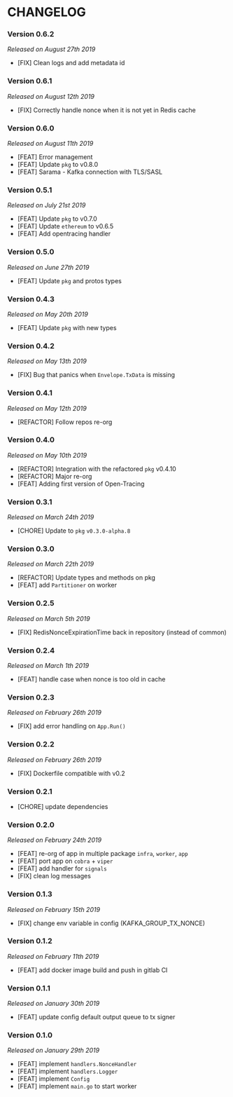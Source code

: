 # CHANGELOG

### Version 0.6.2

*Released on August 27th 2019*

- [FIX] Clean logs and add metadata id

### Version 0.6.1

*Released on August 12th 2019*

- [FIX] Correctly handle nonce when it is not yet in Redis cache

### Version 0.6.0

*Released on August 11th 2019*

- [FEAT] Error management
- [FEAT] Update `pkg` to v0.8.0
- [FEAT] Sarama - Kafka connection with TLS/SASL 

### Version 0.5.1

*Released on July 21st 2019*

- [FEAT] Update `pkg` to v0.7.0
- [FEAT] Update `ethereum` to v0.6.5
- [FEAT] Add opentracing handler

### Version 0.5.0

*Released on June 27th 2019*

- [FEAT] Update `pkg` and protos types

### Version 0.4.3

*Released on May 20th 2019*

- [FEAT] Update `pkg` with new types

### Version 0.4.2

*Released on May 13th 2019*

- [FIX] Bug that panics when `Envelope.TxData` is missing

### Version 0.4.1

*Released on May 12th 2019*

- [REFACTOR] Follow repos re-org

### Version 0.4.0

*Released on May 10th 2019*

- [REFACTOR] Integration with the refactored `pkg` v0.4.10
- [REFACTOR] Major re-org
- [FEAT] Adding first version of Open-Tracing

### Version 0.3.1

*Released on March 24th 2019*

- [CHORE] Update to `pkg` `v0.3.0-alpha.8`
  
### Version 0.3.0

*Released on March 22th 2019*

- [REFACTOR] Update types and methods on pkg
- [FEAT] add `Partitioner` on worker

### Version 0.2.5

*Released on March 5th 2019*

- [FIX] RedisNonceExpirationTime back in repository (instead of common)

### Version 0.2.4

*Released on March 1th 2019*

- [FEAT] handle case when nonce is too old in cache

### Version 0.2.3

*Released on February 26th 2019*

- [FIX] add error handling on `App.Run()`

### Version 0.2.2

*Released on February 26th 2019*

- [FIX] Dockerfile compatible with v0.2


### Version 0.2.1

- [CHORE] update dependencies

### Version 0.2.0

*Released on February 24th 2019*

- [FEAT] re-org of app in multiple package `infra`, `worker`, `app`
- [FEAT] port app on `cobra` + `viper`
- [FEAT] add handler for `signals`
- [FIX] clean log messages
  
### Version 0.1.3

*Released on February 15th 2019*

- [FIX] change env variable in config (KAFKA_GROUP_TX_NONCE)

### Version 0.1.2

*Released on February 11th 2019*

- [FEAT] add docker image build and push in gitlab CI

### Version 0.1.1

*Released on January 30th 2019*

- [FEAT] update config default output queue to tx signer

### Version 0.1.0

*Released on January 29th 2019*

- [FEAT] implement `handlers.NonceHandler`
- [FEAT] implement `handlers.Logger`
- [FEAT] implement `Config`
- [FEAT] implement `main.go` to start worker